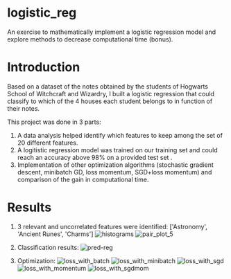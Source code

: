 # logistic_reg
An exercise to mathematically implement a logistic regression model and explore methods to decrease computational time (bonus).

# Introduction
Based on a dataset of the notes obtained by the students of Hogwarts School of Witchcraft and Wizardry, I built a logistic regression that could classify to which of the 4 houses each student belongs to in function of their notes.

This project was done in 3 parts:
1. A data analysis helped identify which features to keep among the set of 20 different features.
2. A logitistic regression model was trained on our training set and could reach an accuracy above 98% on a provided test set .
3. Implementation of other optimization algorithms (stochastic gradient descent, minibatch GD, loss momentum, SGD+loss momentum) and comparison of the gain in computational time.

# Results
1. 3 relevant and uncorrelated features were identified: ['Astronomy', 'Ancient Runes', 'Charms']
![histograms](https://github.com/E33aS42/logistic_reg/assets/66993020/9c467e84-5ff9-4fb9-8182-c747be78a9ef)
![pair_plot_5](https://github.com/E33aS42/logistic_reg/assets/66993020/919e3673-d524-4d27-94fc-0b6213e3f9aa)

2. Classification results:
![pred-reg](https://github.com/E33aS42/logistic_reg/assets/66993020/b615fc35-9d82-4d51-a062-1cab1aa10cbc)

3. Optimization:
![loss_with_batch](https://github.com/E33aS42/logistic_reg/assets/66993020/3d1097e8-b025-4b85-ba0c-927bdc626c39)
![loss_with_minibatch](https://github.com/E33aS42/logistic_reg/assets/66993020/a032433a-95d4-414e-b094-d702eb5d765b)
![loss_with_sgd](https://github.com/E33aS42/logistic_reg/assets/66993020/c0e97bbd-a431-479d-a66e-e09d1df4f051)
![loss_with_momentum](https://github.com/E33aS42/logistic_reg/assets/66993020/c121d0d2-1738-40f5-8ac8-0c89a8bd5a87)
![loss_with_sgdmom](https://github.com/E33aS42/logistic_reg/assets/66993020/0168172a-defa-4561-9733-eeca64aa1290)
